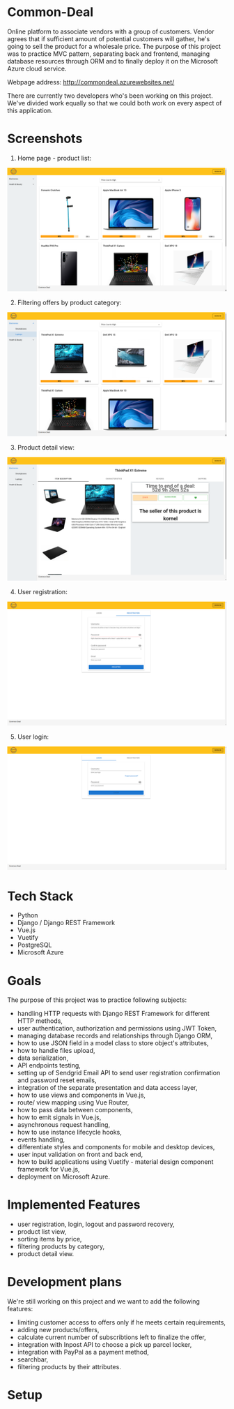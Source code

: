 # Common-Deal
Online platform to associate vendors with a group of customers. Vendor agrees that if sufficient amount of potential customers will gather, he's going to sell the product for a wholesale price. The purpose of this project was to practice MVC pattern, separating back and frontend, managing database resources through ORM and to finally deploy it on the Microsoft Azure cloud service.

Webpage address:
http://commondeal.azurewebsites.net/

There are currently two developers who's been working on this project. We've divided work equally so that we could both work on every aspect of this application.

# Screenshots
1. Home page - product list:

![product_list](git_resources/1.png)

2. Filtering offers by product category:

![product_category](git_resources/2.png)

3. Product detail view:

![product_category](git_resources/3.png)

4. User registration:

![user_registration](git_resources/4.png)

5. User login:

![user_login](git_resources/5.png)


# Tech Stack
- Python
- Django / Django REST Framework
- Vue.js
- Vuetify
- PostgreSQL
- Microsoft Azure

# Goals
The purpose of this project was to practice following subjects:
- handling HTTP requests with Django REST Framework for different HTTP methods,
- user authentication, authorization and permissions using JWT Token,
- managing database records and relationships through Django ORM,
- how to use JSON field in a model class to store object's attributes,
- how to handle files upload,
- data serialization,
- API endpoints testing,
- setting up of Sendgrid Email API to send user registration confirmation and password reset emails, 
- integration of the separate presentation and data access layer,
- how to use views and components in Vue.js,
- route/ view mapping using Vue Router,
- how to pass data between components,
- how to emit signals in Vue.js,
- asynchronous request handling,
- how to use instance lifecycle hooks,
- events handling,
- differentiate styles and components for mobile and desktop devices,
- user input validation on front and back end,
- how to build applications using Vuetify - material design component framework for Vue.js,
- deployment on Microsoft Azure.

# Implemented Features
- user registration, login, logout and password recovery,
- product list view,
- sorting items by price,
- filtering products by category,
- product detail view.

# Development plans
We're still working on this project and we want to add the following features:
- limiting customer access to offers only if he meets certain requirements,
- adding new products/offers,
- calculate current number of subscribtions left to finalize the offer,
- integration with Inpost API to choose a pick up parcel locker,
- integration with PayPal as a payment method,
- searchbar,
- filtering products by their attributes.

# Setup
